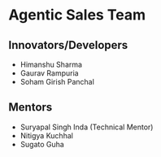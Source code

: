 # **Agentic Sales Team**
## **Innovators/Developers​**
- Himanshu Sharma ​
- Gaurav Rampuria ​
- Soham Girish Panchal​
  
## **Mentors**
- Suryapal Singh Inda (Technical Mentor)
- Nitigya Kuchhal​
- Sugato Guha ​
  
